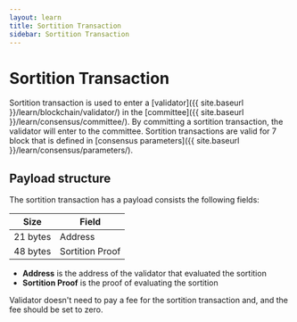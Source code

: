 ```yaml
---
layout: learn
title: Sortition Transaction
sidebar: Sortition Transaction
---
```


# Sortition Transaction

Sortition transaction is used to enter a [validator]({{ site.baseurl }}/learn/blockchain/validator/)
in the [committee]({{ site.baseurl }}/learn/consensus/committee/).
By committing a sortition transaction, the validator will enter to the committee.
Sortition transactions are valid for 7 block that is defined in
[consensus parameters]({{ site.baseurl }}/learn/consensus/parameters/).

## Payload structure

The sortition transaction has a payload consists the following fields:

| Size     | Field           |
| -------- | --------------- |
| 21 bytes | Address         |
| 48 bytes | Sortition Proof |

- **Address** is the address of the validator that evaluated the sortition
- **Sortition Proof** is the proof of evaluating the sortition

Validator doesn't need to pay a fee for the sortition transaction and, and the fee should be set to zero.

